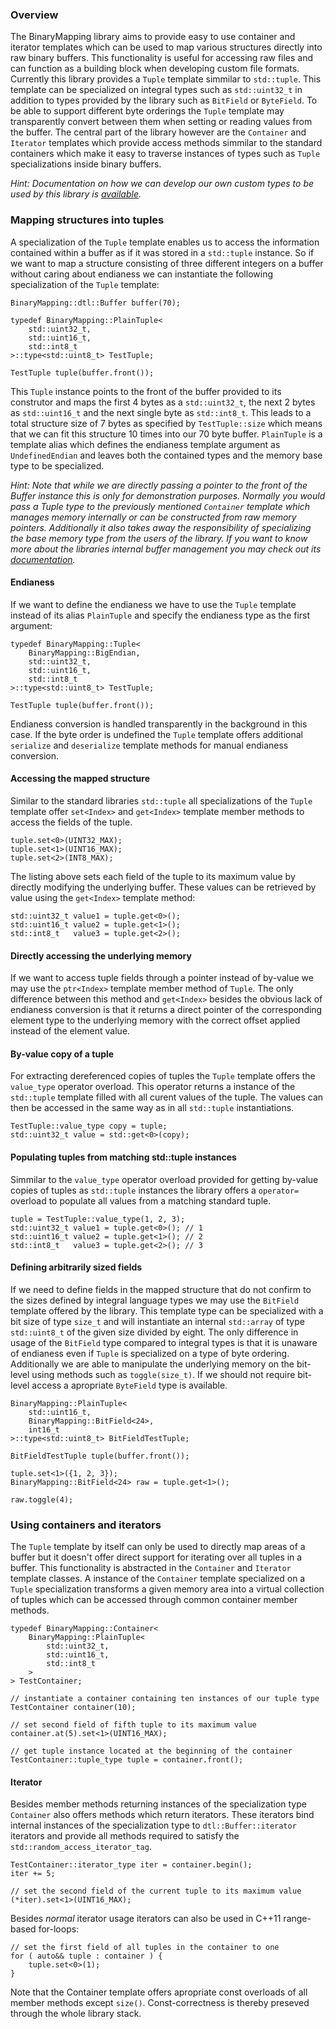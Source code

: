 ### Overview

The BinaryMapping library aims to provide easy to use container and iterator templates which can be used to map various structures directly into raw binary buffers. This functionality is useful for accessing raw files and can function as a building block when developing custom file formats. Currently this library provides a `Tuple` template simmilar to `std::tuple`. This template can be specialized on integral types such as `std::uint32_t` in addition to types provided by the library such as `BitField` or `ByteField`. To be able to support different byte orderings the `Tuple` template may transparently convert between them when setting or reading values from the buffer. The central part of the library however are the `Container` and `Iterator` templates which provide access methods simmilar to the standard containers which make it easy to traverse instances of types such as `Tuple` specializations inside binary buffers.

*Hint: Documentation on how we can develop our own custom types to be used by this library is [available](https://github.com/KnairdA/BinaryMapping/blob/master/docs/custom_type.md).*

### Mapping structures into tuples

A specialization of the `Tuple` template enables us to access the information contained within a buffer as if it was stored in a `std::tuple` instance. So if we want to map a structure consisting of three different integers on a buffer without caring about endianess we can instantiate the following specialization of the `Tuple` template:

```
BinaryMapping::dtl::Buffer buffer(70);

typedef BinaryMapping::PlainTuple<
    std::uint32_t,
    std::uint16_t,
    std::int8_t
>::type<std::uint8_t> TestTuple;

TestTuple tuple(buffer.front());
```

This `Tuple` instance points to the front of the buffer provided to its construtor and maps the first 4 bytes as a `std::uint32_t`, the next 2 bytes as `std::uint16_t` and the next single byte as `std::int8_t`. This leads to a total structure size of 7 bytes as specified by `TestTuple::size` which means that we can fit this structure 10 times into our 70 byte buffer. `PlainTuple` is a template alias which defines the endianess template argument as `UndefinedEndian` and leaves both the contained types and the memory base type to be specialized. 

*Hint: Note that while we are directly passing a pointer to the front of the Buffer instance this is only for demonstration purposes. Normally you would pass a Tuple type to the previously mentioned `Container` template which manages memory internally or can be constructed from raw memory pointers. Additionally it also takes away the responsibility of specializing the base memory type from the users of the library. If you want to know more about the libraries internal buffer management you may check out its [documentation](https://github.com/KnairdA/BinaryMapping/blob/master/docs/buffer.md).*

#### Endianess

If we want to define the endianess we have to use the `Tuple` template instead of its alias `PlainTuple` and specify the endianess type as the first argument:

```
typedef BinaryMapping::Tuple<
    BinaryMapping::BigEndian,
    std::uint32_t,
    std::uint16_t,
    std::int8_t
>::type<std::uint8_t> TestTuple;

TestTuple tuple(buffer.front());
```

Endianess conversion is handled transparently in the background in this case. If the byte order is undefined the `Tuple` template offers additional `serialize` and `deserialize` template methods for manual endianess conversion.

#### Accessing the mapped structure

Similar to the standard libraries `std::tuple` all specializations of the `Tuple` template offer `set<Index>` and `get<Index>` template member methods to access the fields of the tuple.

```
tuple.set<0>(UINT32_MAX);
tuple.set<1>(UINT16_MAX);
tuple.set<2>(INT8_MAX);
```

The listing above sets each field of the tuple to its maximum value by directly modifying the underlying buffer. These values can be retrieved by value using the `get<Index>` template method:

```
std::uint32_t value1 = tuple.get<0>();
std::uint16_t value2 = tuple.get<1>();
std::int8_t   value3 = tuple.get<2>();
```

#### Directly accessing the underlying memory

If we want to access tuple fields through a pointer instead of by-value we may use the `ptr<Index>` template member method of `Tuple`. The only difference between this method and `get<Index>` besides the obvious lack of endianess conversion is that it returns a direct pointer of the corresponding element type to the underlying memory with the correct offset applied instead of the element value.

#### By-value copy of a tuple

For extracting dereferenced copies of tuples the `Tuple` template offers the `value_type` operator overload. This operator returns a instance of the `std::tuple` template filled with all curent values of the tuple. The values can then be accessed in the same way as in all `std::tuple` instantiations.

```
TestTuple::value_type copy = tuple;
std::uint32_t value = std::get<0>(copy);
```

#### Populating tuples from matching std::tuple instances

Simmilar to the `value_type` operator overload provided for getting by-value copies of tuples as `std::tuple` instances the library offers a `operator=` overload to populate all values from a matching standard tuple.

```
tuple = TestTuple::value_type(1, 2, 3);
std::uint32_t value1 = tuple.get<0>(); // 1
std::uint16_t value2 = tuple.get<1>(); // 2
std::int8_t   value3 = tuple.get<2>(); // 3
```

#### Defining arbitrarily sized fields

If we need to define fields in the mapped structure that do not confirm to the sizes defined by integral language types we may use the `BitField` template offered by the library. This template type can be specialized with a bit size of type `size_t` and will instantiate an internal `std::array` of type `std::uint8_t` of the given size divided by eight. The only difference in usage of the `BitField` type compared to integral types is that it is unaware of endianess even if `Tuple` is specialized on a type of byte ordering. Additionally we are able to manipulate the underlying memory on the bit-level using methods such as `toggle(size_t)`. If we should not require bit-level access a apropriate `ByteField` type is available.

```
BinaryMapping::PlainTuple<
    std::uint16_t,
    BinaryMapping::BitField<24>,
    int16_t
>::type<std::uint8_t> BitFieldTestTuple;

BitFieldTestTuple tuple(buffer.front());

tuple.set<1>({1, 2, 3});
BinaryMapping::BitField<24> raw = tuple.get<1>();

raw.toggle(4);
```

### Using containers and iterators

The `Tuple` template by itself can only be used to directly map areas of a buffer but it doesn't offer direct support for iterating over all tuples in a buffer. This functionality is abstracted in the `Container` and `Iterator` template classes. A instance of the `Container` template specialized on a `Tuple` specialization transforms a given memory area into a virtual collection of tuples which can be accessed through common container member methods.

```
typedef BinaryMapping::Container<
    BinaryMapping::PlainTuple<
        std::uint32_t,
        std::uint16_t,
        std::int8_t
    >
> TestContainer;

// instantiate a container containing ten instances of our tuple type
TestContainer container(10);

// set second field of fifth tuple to its maximum value
container.at(5).set<1>(UINT16_MAX);

// get tuple instance located at the beginning of the container 
TestContainer::tuple_type tuple = container.front();
```

#### Iterator

Besides member methods returning instances of the specialization type `Container` also offers methods which return iterators. These iterators bind internal instances of the specialization type to `dtl::Buffer::iterator` iterators and provide all methods required to satisfy the `std::random_access_iterator_tag`. 

```
TestContainer::iterator_type iter = container.begin();
iter += 5;
 
// set the second field of the current tuple to its maximum value
(*iter).set<1>(UINT16_MAX);
```

Besides _normal_ iterator usage iterators can also be used in C++11 range-based for-loops:

```
// set the first field of all tuples in the container to one
for ( auto&& tuple : container ) {
    tuple.set<0>(1);
}
```

Note that the Container template offers apropriate const overloads of all member methods except `size()`. Const-correctness is thereby preseved through the whole library stack.
